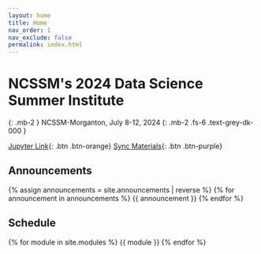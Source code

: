 ```yaml
---
layout: home
title: Home
nav_order: 1
nav_exclude: false
permalink: index.html
---
```


# NCSSM's 2024 Data Science Summer Institute

{: .mb-2 }
NCSSM-Morganton, July 8-12, 2024
{: .mb-2 .fs-6 .text-grey-dk-000 }

[Jupyter Link](https://datahub.ncssm.edu){: .btn .btn-orange} [Sync Materials](https://datahub.ncssm.edu/hub/user-redirect/git-pull?repo=https%3A%2F%2Fgithub.com%2Fncssm%2Fdssi24-materials&urlpath=lab%2Ftree%2Fdssi24-materials%2F&branch=main){: .btn .btn-purple}

## Announcements

{% assign announcements = site.announcements | reverse %}
{% for announcement in announcements %}
{{ announcement }}
{% endfor %}

## Schedule
{% for module in site.modules %}
{{ module }}
{% endfor %}
